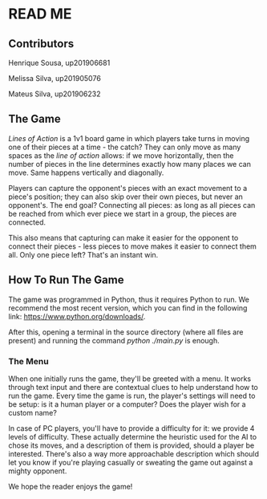 # READ ME

## Contributors

Henrique Sousa, up201906681

Melissa Silva, up201905076

Mateus Silva, up201906232

## The Game

*Lines of Action* is a 1v1 board game in which players take turns in moving one of their pieces at a time - the catch? They can only move as many spaces as the *line of action* allows: if we move horizontally, then the number of pieces in the line determines exactly how many places we can move. Same happens vertically and diagonally.

Players can capture the opponent's pieces with an exact movement to a piece's position; they can also skip over their own pieces, but never an opponent's. The end goal? Connecting all pieces: as long as all pieces can be reached from which ever piece we start in a group, the pieces are connected.

This also means that capturing can make it easier for the opponent to connect their pieces - less pieces to move makes it easier to connect them all. Only one piece left? That's an instant win.

## How To Run The Game

The game was programmed in Python, thus it requires Python to run. We recommend the most recent version, which you can find in the following link: https://www.python.org/downloads/.

After this, opening a terminal in the source directory (where all files are present) and running the command *python ./main.py* is enough.

### The Menu

When one initially runs the game, they'll be greeted with a menu. It works through text input and there are contextual clues to help understand how to run the game. Every time the game is run, the player's settings will need to be setup: is it a human player or a computer? Does the player wish for a custom name?

In case of PC players, you'll have to provide a difficulty for it: we provide 4 levels of difficulty. These actually determine the heuristic used for the AI to chose its moves, and a description of them is provided, should a player be interested. There's also a way more approachable description which should let you know if you're playing casually or sweating the game out against a mighty opponent.

We hope the reader enjoys the game!